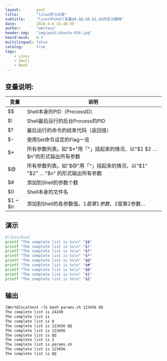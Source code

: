 ```yaml
---
layout:       post
title:        "linux学习点滴"
subtitle:     "linux中shell变量$#,$@,$0,$1,$2的含义解释"
date:         2018-4-6 15:48:39
author:       "wertasy"
header-img:   "img/post/ubuntu-016.jpg"
heard-musk:   0.3
multilingual: false
catalog:      true
tags:
    - Linux 
    - Shell 
    - Bash
---
```


##  变量说明: 

变量|说明
---|---
$$ | Shell本身的PID（ProcessID）   
$! | Shell最后运行的后台Process的PID 
$?|最后运行的命令的结束代码（返回值） 
$- | 使用Set命令设定的Flag一览 
$* |所有参数列表。如"$*"用「"」括起来的情况、以"$1 $2 … $n"的形式输出所有参数 
$@ |所有参数列表。如"$@"用「"」括起来的情况、以"$1" "$2" … "$n" 的形式输出所有参数
$# |添加到Shell的参数个数 
$0 |Shell本身的文件名 
$1 ~ $n|添加到Shell的各参数值。$1是第1参数、$2是第2参数…

## 演示

```bash
#!/bin/bash
printf "The complete list is %s\n" "$$" 
printf "The complete list is %s\n" "$!"
printf "The complete list is %s\n" "$?"
printf "The complete list is %s\n" "$*"
printf "The complete list is %s\n" "$@"
printf "The complete list is %s\n" "$#"
printf "The complete list is %s\n" "$0"
printf "The complete list is %s\n" "$1"
printf "The complete list is %s\n" "$2"
```
## 输出

```bash
[Wert@localhost ~]$ bash params.sh 123456 QQ
The complete list is 24249
The complete list is
The complete list is 0
The complete list is 123456 QQ
The complete list is 123456
The complete list is QQ
The complete list is 2
The complete list is params.sh
The complete list is 123456
The complete list is QQ
```
